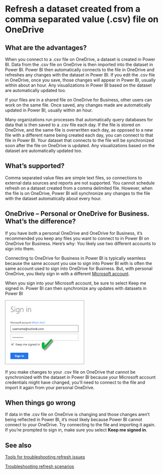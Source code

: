 <properties
   pageTitle="Refresh a dataset created from a comma separated value (.csv) file on OneDrive"
   description="Refresh a dataset created from a comma separated value (.csv) file on OneDrive"
   services="powerbi"
   documentationCenter=""
   authors="guyinacube"
   manager="mblythe"
   editor=""
   tags=""/>

<tags
   ms.service="powerbi"
   ms.devlang="NA"
   ms.topic="article"
   ms.tgt_pltfrm="NA"
   ms.workload="powerbi"
   ms.date="03/04/2016"
   ms.author="asaxton"/>

# Refresh a dataset created from a comma separated value (.csv) file on OneDrive  

## What are the advantages?  
When you connect to a .csv file on OneDrive, a dataset is created in Power BI. Data from the .csv file on OneDrive is then imported into the dataset in Power BI. Power BI then automatically connects to the file in OneDrive and refreshes any changes with the dataset in Power BI. If you edit the .csv file in OneDrive, once you save, those changes will appear in Power BI, usually within about an hour. Any visualizations in Power BI based on the dataset are automatically updated too.

If your files are in a shared file on OneDrive for Business, other users can work on the same file. Once saved, any changes made are automatically updated in Power BI, usually within an hour.

Many organizations run processes that automatically query databases for data that is then saved to a .csv file each day. If the file is stored on OneDrive, and the same file is overwritten each day, as opposed to a new file with a different name being created each day, you can connect to that file in Power BI. Your dataset that connects to the file will be synchronized soon after the file on OneDrive is updated. Any visualizations based on the dataset are automatically updated too.

## What’s supported?  
Comma separated value files are simple text files, so connections to external data sources and reports are not supported. You cannot schedule refresh on a dataset created from a comma delimited file. However, when the file is on OneDrive, Power BI will synchronize any changes to the file with the dataset automatically about every hour.

## OneDrive – Personal or OneDrive for Business. What’s the difference?  
If you have both a personal OneDrive and OneDrive for Business, it’s recommended you keep any files you want to connect to in Power BI on OneDrive for Business. Here’s why: You likely use two different accounts to sign into them.

Connecting to OneDrive for Business in Power BI is typically seamless because the same account you use to sign into Power BI with is often the same account used to sign into OneDrive for Business. But, with personal OneDrive, you likely sign in with a different [Microsoft account](http://www.microsoft.com/account/default.aspx).

When you sign into your Microsoft account, be sure to select Keep me signed in. Power BI can then synchronize any updates with datasets in Power BI

![](media/powerbi-refresh-csv-file-onedrive/Refresh_SignIn_KeepMeSignedIn.png)

If you make changes to your .csv file on OneDrive that cannot be synchronized with the dataset in Power BI because your Microsoft account credentials might have changed, you’ll need to connect to the file and import it again from your personal OneDrive.

## When things go wrong  
If data in the .csv file on OneDrive is changing and those changes aren’t being reflected in Power BI, it’s most likely because Power BI cannot connect to your OneDrive. Try connecting to the file and importing it again. If you’re prompted to sign in, make sure you select **Keep me signed in**.

## See also
[Tools for troubleshooting refresh issues](powerbi-refresh-tools-for-troubleshooting-issues.md)

[Troubleshooting refresh scenarios](powerbi-refresh-troubleshooting-refresh-scenarios.md)

